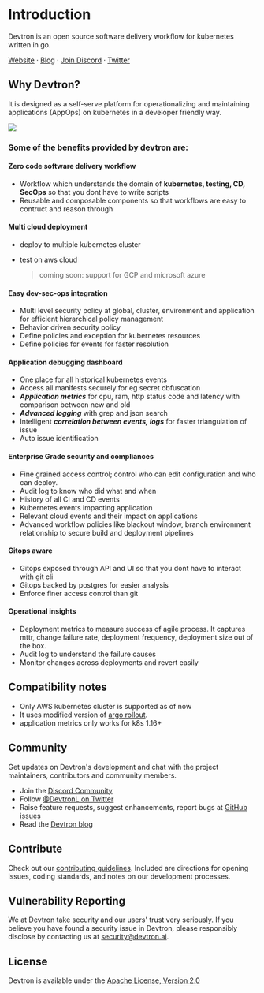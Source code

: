 # Introduction

Devtron is an open source software delivery workflow for kubernetes written in go.  
  
 [Website](https://devtron.ai/) · [Blog](https://devtron.ai/blog/) · [Join Discord](https://discord.gg/jsRG5qx2gp) · [Twitter](https://twitter.com/DevtronL)

## Why Devtron?

It is designed as a self-serve platform for operationalizing and maintaining applications \(AppOps\) on kubernetes in a developer friendly way.   
   
 ![](../.gitbook/assets/preview.gif)   
   


### Some of the benefits  provided by devtron are:

#### Zero code software delivery workflow

* Workflow which understands the domain of **kubernetes, testing, CD, SecOps** so that you dont have to write scripts
* Reusable and composable components so that workflows are easy to contruct and reason through

#### Multi cloud deployment

* deploy to multiple kubernetes cluster
* test on aws cloud 

  > coming soon: support for GCP and microsoft azure

#### Easy dev-sec-ops integration

* Multi level security policy at global, cluster, environment and application for efficient hierarchical policy management
* Behavior driven security policy
* Define policies and exception for kubernetes resources
* Define policies for events for faster resolution

#### Application debugging dashboard

* One place for all historical kubernetes events 
* Access all manifests securely for eg secret obfuscation 
* _**Application metrics**_ for cpu, ram, http status code and latency with comparison between new and old 
* _**Advanced logging**_ with grep and json search 
* Intelligent _**correlation between events, logs**_ for faster triangulation of issue 
* Auto issue identification 

#### Enterprise Grade security and compliances

* Fine grained access control; control who can edit configuration and who can deploy.
* Audit log to know who did what and when
* History of all CI and CD events
* Kubernetes events impacting application
* Relevant cloud events and their impact on applications
* Advanced workflow policies like blackout window, branch environment relationship to secure build and deployment pipelines

#### Gitops aware

* Gitops exposed through API and UI so that you dont have to interact with git cli
* Gitops backed by postgres for easier analysis
* Enforce finer access control than git

#### Operational insights

* Deployment metrics to measure success of agile process. It captures mttr, change failure rate, deployment frequency, deployment size out of the box.
* Audit log to understand the failure causes
* Monitor changes across deployments and revert easily

## Compatibility notes

* Only AWS kubernetes cluster is supported as of now
* It uses modified version of [argo rollout](https://argoproj.github.io/argo-rollouts/).
* application metrics only works for k8s 1.16+

## Community

Get updates on Devtron's development and chat with the project maintainers, contributors and community members.

* Join the [Discord Community](https://discord.gg/jsRG5qx2gp) 
* Follow [@DevtronL on Twitter](https://twitter.com/DevtronL)
* Raise feature requests, suggest enhancements, report bugs at [GitHub issues](https://github.com/devtron-labs/devtron/issues)
* Read the [Devtron blog](https://devtron.ai/blog/)

## Contribute

Check out our [contributing guidelines](https://github.com/devtron-labs/devtron-documentation/tree/1c2b95254995286ac0c3e8379117eb82a7ed8407/CONTRIBUTING.md). Included are directions for opening issues, coding standards, and notes on our development processes.

## Vulnerability Reporting

We at Devtron take security and our users' trust very seriously. If you believe you have found a security issue in Devtron, please responsibly disclose by contacting us at security@devtron.ai.

## License

Devtron is available under the [Apache License, Version 2.0](https://github.com/devtron-labs/devtron-documentation/tree/1c2b95254995286ac0c3e8379117eb82a7ed8407/LICENSE/README.md)

